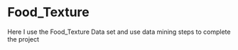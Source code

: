 # Food_Texture
Here I use the Food_Texture Data set and use data mining steps to complete the project
